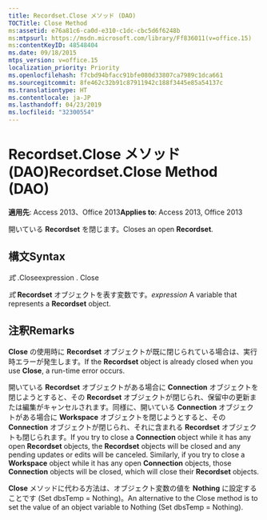 ```yaml
---
title: Recordset.Close メソッド (DAO)
TOCTitle: Close Method
ms:assetid: e76a81c6-ca0d-e310-c1dc-cbc5d6f6248b
ms:mtpsurl: https://msdn.microsoft.com/library/Ff836011(v=office.15)
ms:contentKeyID: 48548404
ms.date: 09/18/2015
mtps_version: v=office.15
localization_priority: Priority
ms.openlocfilehash: f7cbd94bfacc91bfe080d33807ca7989c1dca661
ms.sourcegitcommit: 8fe462c32b91c87911942c188f3445e85a54137c
ms.translationtype: HT
ms.contentlocale: ja-JP
ms.lasthandoff: 04/23/2019
ms.locfileid: "32300554"
---
```

# <a name="recordsetclose-method-dao"></a><span data-ttu-id="73173-102">Recordset.Close メソッド (DAO)</span><span class="sxs-lookup"><span data-stu-id="73173-102">Recordset.Close Method (DAO)</span></span>


<span data-ttu-id="73173-103">**適用先**: Access 2013、Office 2013</span><span class="sxs-lookup"><span data-stu-id="73173-103">**Applies to**: Access 2013, Office 2013</span></span>

<span data-ttu-id="73173-104">開いている **Recordset** を閉じます。</span><span class="sxs-lookup"><span data-stu-id="73173-104">Closes an open **Recordset**.</span></span>

## <a name="syntax"></a><span data-ttu-id="73173-105">構文</span><span class="sxs-lookup"><span data-stu-id="73173-105">Syntax</span></span>

<span data-ttu-id="73173-106">*式* .Close</span><span class="sxs-lookup"><span data-stu-id="73173-106">expression  . Close</span></span>

<span data-ttu-id="73173-107">*式* **Recordset** オブジェクトを表す変数です。</span><span class="sxs-lookup"><span data-stu-id="73173-107">*expression*  A variable that represents a **Recordset** object.</span></span>

## <a name="remarks"></a><span data-ttu-id="73173-108">注釈</span><span class="sxs-lookup"><span data-stu-id="73173-108">Remarks</span></span>

<span data-ttu-id="73173-109">**Close** の使用時に **Recordset** オブジェクトが既に閉じられている場合は、実行時エラーが発生します。</span><span class="sxs-lookup"><span data-stu-id="73173-109">If the **Recordset** object is already closed when you use **Close**, a run-time error occurs.</span></span>

<span data-ttu-id="73173-p101">開いている **Recordset** オブジェクトがある場合に **Connection** オブジェクトを閉じようとすると、その **Recordset** オブジェクトが閉じられ、保留中の更新または編集がキャンセルされます。同様に、開いている **Connection** オブジェクトがある場合に **Workspace** オブジェクトを閉じようとすると、その **Connection** オブジェクトが閉じられ、それに含まれる **Recordset** オブジェクトも閉じられます。</span><span class="sxs-lookup"><span data-stu-id="73173-p101">If you try to close a **Connection** object while it has any open **Recordset** objects, the **Recordset** objects will be closed and any pending updates or edits will be canceled. Similarly, if you try to close a **Workspace** object while it has any open **Connection** objects, those **Connection** objects will be closed, which will close their **Recordset** objects.</span></span>

<span data-ttu-id="73173-112">**Close** メソッドに代わる方法は、オブジェクト変数の値を **Nothing** に設定することです (Set dbsTemp = Nothing)。</span><span class="sxs-lookup"><span data-stu-id="73173-112">An alternative to the Close method is to set the value of an object variable to Nothing (Set dbsTemp = Nothing).</span></span>

